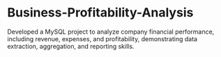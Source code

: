 # Business-Profitability-Analysis
Developed a MySQL project to analyze company financial performance,   including revenue, expenses, and profitability, demonstrating data extraction, aggregation, and reporting skills.

